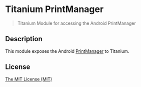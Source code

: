 # Titanium PrintManager
> Titanium Module for accessing the Android PrintManager

## Description

This module exposes the Android [PrintManager](http://developer.android.com/reference/android/print/PrintManager.html) to Titanium.


## License

[The MIT License (MIT)](LICENSE)